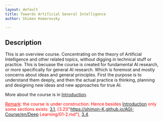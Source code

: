 ```yaml
---
layout: default
title: Towards Artificial General Intelligence
author: Shimon Komarovsky

---
```



## Description

This is an overview course. Concentrating on the theory of Artificial Intelligence and other related topics, without digging in technical stuff or practice. This is becuase the course is created for fundamental AI research, or more specifically for general AI research. Which is foremost and mostly concerns about ideas and general principles. First the purpose is to understand them deeply, and then the actual practice is thinking, planning and designing new ideas and new approaches for true AI.

More about the course is in <a href="en/Introduction/about">Introduction</a>.



<span style="color: red; text-decoration: underline;">Remark</span><span style="color: red;">: the course is under construction. Hence besides <a href="en/Introduction/about">Introduction</a> only some sections exists: 
<a href="en/Deep Learning/01-1.md">3.1</a>, [3.2]("https://shimon-K.github.io/AGI-Course/en/Deep Learning/01-2.md"), <a href="en/Deep Learning/01-4.md">3.4</a>.</span>